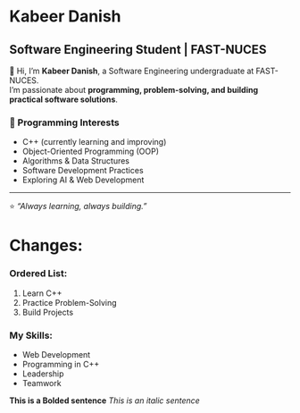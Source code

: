 # Kabeer Danish  
## Software Engineering Student | FAST-NUCES  

👋 Hi, I’m **Kabeer Danish**, a Software Engineering undergraduate at FAST-NUCES.  
I’m passionate about **programming, problem-solving, and building practical software solutions**.  

### 🔧 Programming Interests  
- C++ (currently learning and improving)  
- Object-Oriented Programming (OOP)  
- Algorithms & Data Structures  
- Software Development Practices  
- Exploring AI & Web Development   

---

⭐️ *“Always learning, always building.”*
# Changes:
### Ordered List:  
1. Learn C++  
2. Practice Problem-Solving  
3. Build Projects  

### My Skills:  
- Web Development  
- Programming in C++  
- Leadership  
- Teamwork  

**This is a Bolded sentence**
_This is an italic sentence_
